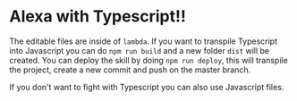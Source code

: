 # Alexa with Typescript!!

The editable files are inside of `lambda`. If you want to transpile Typescript into Javascript you can do `npm run build` and a new folder `dist` will be created. You can deploy the skill by doing `npm run deploy`, this will transpile the project, create a new commit and push on the master branch.

If you don't want to fight with Typescript you can also use Javascript files.
